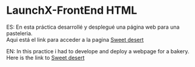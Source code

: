 # LaunchX-FrontEnd HTML

ES: En esta práctica desarrollé y desplegué una página web para una pasteleria.<br>
Aqui está el link para acceder a la pagina [Sweet desert](https://mariomog.github.io/sweet-desert/)


EN: In this practice i had to develope and deploy a webpage for a bakery.<br>
Here is the link to [Sweet desert](https://mariomog.github.io/sweet-desert/)

